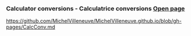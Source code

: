 ### **Calculator conversions - Calculatrice conversions**  [Open page](gh-pages/CalcConv.md)
https://github.com/MichelVilleneuve/MichelVilleneuve.github.io/blob/gh-pages/CalcConv.md
